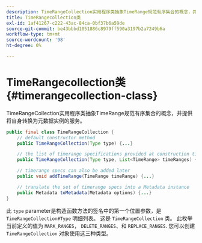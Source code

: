 ```yaml
---
description: TimeRangeCollection实用程序类抽象TimeRange规范有序集合的概念，并提供将自身转换为元数据实例的服务。
title: TimeRangecollection类
exl-id: 1af41267-c222-43ac-84ca-0bf37b6a59de
source-git-commit: be43bbbd1051886c8979ff590a3197b2a7249b6a
workflow-type: tm+mt
source-wordcount: '98'
ht-degree: 0%

---
```


# TimeRangecollection类{#timerangecollection-class}

TimeRangeCollection实用程序类抽象TimeRange规范有序集合的概念，并提供将自身转换为元数据实例的服务。

<!--<a id="section_D87AA7BC628D458DAB12D5247AD34B41"></a>-->

```java
public final class TimeRangeCollection {
    // default constructor method
    public TimeRangeCollection(Type type) {...}

    // the list of timerange specifications provided at construction time 
    public TimeRangeCollection(Type type, List<TimeRange> timeRanges) {...}

    // timerange specs can also be added later
    public void addTimeRange(TimeRange timeRange) {...}

    // translate the set of timerange specs into a Metadata instance 
    public Metadata toMetadata(Metadata options) {...}
}
```

此 `type` parameter是构造函数方法的签名中的第一个位置参数，是 `TimeRangeCollection#Type` 明细列表。 这是 `TimeRangeCollection` 类。 此枚举当前定义的值为 `MARK_RANGES`， `DELETE_RANGES`、和 `REPLACE_RANGES`. 您可以创建 `TimeRangeCollection` 对象使用这三种类型。
